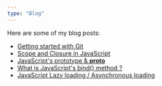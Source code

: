 ```yaml
---
type: "Blog"
---
```


Here are some of my blog posts:

* <a href="http://avireni.github.io/post/getting-started-with-git.html" target="_blank">Getting started with Git</a>
* <a href="http://avireni.github.io/post/scope-closure.html" target="_blank">Scope and Closure in JavaScript</a>
* <a href="http://avireni.github.io/post/prototype-vs-proto.html" target="_blank">JavaScript's prototype & __proto__</a>
* <a href="http://avireni.github.io/post/javascript-bind.html" target="_blank">What is JavaScript's bind() method ?</a>
* <a href="http://avireni.github.io/post/javascript-lazy-loading.html" target="_blank">JavaScript Lazy loading / Asynchronous loading</a>
